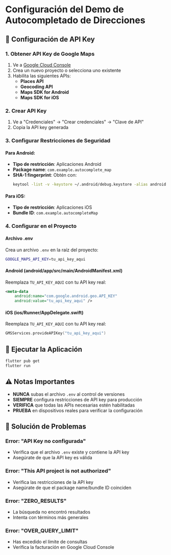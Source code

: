 # Configuración del Demo de Autocompletado de Direcciones

## 🔑 Configuración de API Key

### 1. Obtener API Key de Google Maps

1. Ve a [Google Cloud Console](https://console.cloud.google.com/)
2. Crea un nuevo proyecto o selecciona uno existente
3. Habilita las siguientes APIs:
   - **Places API**
   - **Geocoding API**
   - **Maps SDK for Android**
   - **Maps SDK for iOS**

### 2. Crear API Key

1. Ve a "Credenciales" → "Crear credenciales" → "Clave de API"
2. Copia la API key generada

### 3. Configurar Restricciones de Seguridad

#### Para Android:
- **Tipo de restricción**: Aplicaciones Android
- **Package name**: `com.example.autocomplete_map`
- **SHA-1 fingerprint**: Obtén con:
  ```bash
  keytool -list -v -keystore ~/.android/debug.keystore -alias androiddebugkey -storepass android -keypass android
  ```

#### Para iOS:
- **Tipo de restricción**: Aplicaciones iOS
- **Bundle ID**: `com.example.autocompleteMap`

### 4. Configurar en el Proyecto

#### Archivo .env
Crea un archivo `.env` en la raíz del proyecto:
```bash
GOOGLE_MAPS_API_KEY=tu_api_key_aqui
```

#### Android (android/app/src/main/AndroidManifest.xml)
Reemplaza `TU_API_KEY_AQUI` con tu API key real:
```xml
<meta-data
    android:name="com.google.android.geo.API_KEY"
    android:value="tu_api_key_aqui" />
```

#### iOS (ios/Runner/AppDelegate.swift)
Reemplaza `TU_API_KEY_AQUI` con tu API key real:
```swift
GMSServices.provideAPIKey("tu_api_key_aqui")
```

## 🚀 Ejecutar la Aplicación

```bash
flutter pub get
flutter run
```

## ⚠️ Notas Importantes

- **NUNCA** subas el archivo `.env` al control de versiones
- **SIEMPRE** configura restricciones de API key para producción
- **VERIFICA** que todas las APIs necesarias estén habilitadas
- **PRUEBA** en dispositivos reales para verificar la configuración

## 🐛 Solución de Problemas

### Error: "API Key no configurada"
- Verifica que el archivo `.env` existe y contiene la API key
- Asegúrate de que la API key es válida

### Error: "This API project is not authorized"
- Verifica las restricciones de la API key
- Asegúrate de que el package name/bundle ID coinciden

### Error: "ZERO_RESULTS"
- La búsqueda no encontró resultados
- Intenta con términos más generales

### Error: "OVER_QUERY_LIMIT"
- Has excedido el límite de consultas
- Verifica la facturación en Google Cloud Console
